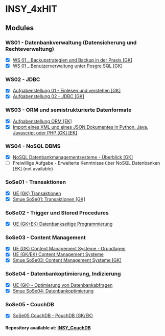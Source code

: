 # INSY_4xHIT

## Modules

### WS01 - Datenbankverwaltung (Datensicherung und Rechteverwaltung)

- [x] [WS 01 _ Backupstrategien und Backup in der Praxis [GK]](./WS01_M1/)
- [x] [WS 01 _ Benutzerverwaltung unter Posgre SQL [GK]](./WS01_M2/)

### WS02 - JDBC

- [x] [Aufgabenstellung 01 - Einlesen und verstehen [GK]](./WS02_M1/)
- [x] [Aufgabenstellung 02 - JDBC [GK]](./WS02_M2/)

### WS03 - ORM und semistrukturierte Datenformate

- [x] [Aufgabenstellung ORM [EK]](./WS03_M1/)
- [x] [Import eines XML und eines JSON Dokumentes in Python, Java, Javascript oder PHP [GK] [EK]](./WS03_M2/)

### WS04 - NoSQL DBMS

- [x] [NoSQL Datenbankmanagementsysteme - Überblick [GK]](./WS04_M1/)
- [ ] Freiwillige Aufgabe - Erweiterte Kenntnisse über NoSQL Datenbanken [EK] (not available)

### SoSe01 - Transaktionen

- [x] [UE (GK) Transaktionen](./SoSe01_M1/)
- [x] [Smue SoSe01: Transaktionen [GK]](./SoSe01_Smue/Smue_SoSe01_Transaktionen.png)

### SoSe02 - Trigger und Stored Procedures

- [x] [UE (GK+EK) Datenbankseitige Programmierung](./SoSe02_M1/)

### SoSe03 - Content Management

- [x] [UE (GK) Content Management Systeme - Grundlagen](./SoSe03_M1/)
- [x] [UE (GK/EK) Content Management Systeme](./SoSe03_M2/)
- [x] [Smue SoSe03: Content Management Systeme [GK]](./SoSe03_Smue/Smue_SoSe03_CMS.png)

### SoSe04 - Datenbankoptimierung, Indizierung

- [x] [UE (GK) - Optimierung von Datenbankabfragen](./SoSe04_M1/)
- [x] [Smue SoSe04: Datenbankoptimierung](./SoSe04_Smue/Smue_SoSe04_Datenbankoptimierung.png)

### SoSe05 - CouchDB

- [x] [SoSe05 CouchDB - PouchDB (GK/EK)](./SoSe05_M1/)

#### Repository available at: [INSY_CouchDB](https://github.com/Snorlax0815/INSY_CouchDB)